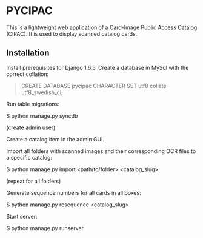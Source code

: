 
PYCIPAC
=======

This is a lightweight web application of a Card-Image Public Access Catalog (CIPAC).
It is used to display scanned catalog cards.


Installation
------------

Install prerequisites for Django 1.6.5. Create a database in MySql with the correct collation:

> CREATE DATABASE pycipac CHARACTER SET utf8 collate utf8_swedish_ci;


Run table migrations:

$ python manage.py syncdb

(create admin user)


Create a catalog item in the admin GUI.


Import all folders with scanned images and their corresponding OCR files to a specific catalog:

$ python manage.py import <path/to/folder> <catalog_slug>

(repeat for all folders)


Generate sequence numbers for all cards in all boxes:

$ python manage.py resequence <catalog_slug>



Start server:

$ python manage.py runserver
